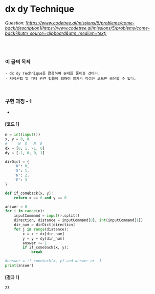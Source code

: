 # dx dy Technique
###### Question: [https://www.codetree.ai/missions/5/problems/come-back/description](https://www.codetree.ai/missions/5/problems/come-back?&utm_source=clipboard&utm_medium=text)
<br/>

### 이 글의 목적
    - dx dy Technique를 활용하여 문제를 풀어볼 것이다.
    - 저작권법 및 기타 관련 법률에 의하여 필자가 작성한 코드만 공유할 수 있다.
<br/>

### 구현 과정 - 1
- 
#### [코드 1]
```python
n = int(input())
x, y = 0, 0
#     W  S   N  E
dx = [0, 1, -1, 0]
dy = [-1, 0, 0, 1]

dirDict = {
    'W': 0,
    'S': 1,
    'N': 2,
    'E': 3
}

def if_comeback(x, y):
    return x == 0 and y == 0

answer = 0
for i in range(n):
    inputCommand = input().split()
    direction, distance = inputCommand[0], int(inputCommand[1])
    dir_num = dirDict[direction]
    for j in range(distance):
        x = x + dx[dir_num]
        y = y + dy[dir_num]
        answer += 1
        if if_comeback(x, y):
            break

#answer = if_comeback(x, y) and answer or -1
print(answer)
```
#### [결과 1]
```plaintext
23
```

